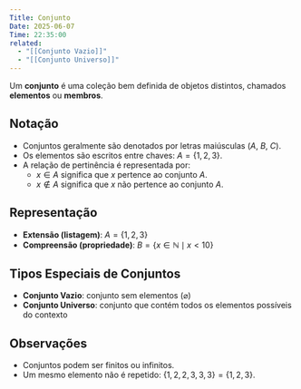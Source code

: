 ```yaml
---
Title: Conjunto
Date: 2025-06-07
Time: 22:35:00
related:
  - "[[Conjunto Vazio]]"
  - "[[Conjunto Universo]]"
---
```


Um **conjunto** é uma coleção bem definida de objetos distintos, chamados **elementos** ou **membros**.

## Notação

- Conjuntos geralmente são denotados por letras maiúsculas ($A$, $B$, $C$).
- Os elementos são escritos entre chaves: $A = \{1,2,3\}$.
- A relação de pertinência é representada por:
  - $x \in A$ significa que $x$ pertence ao conjunto $A$.
  - $x \notin A$ significa que $x$ não pertence ao conjunto $A$.

## Representação

- **Extensão (listagem)**: $A = \{1,2,3\}$
- **Compreensão (propriedade)**: $B = \{x \in \mathbb{N} \mid x < 10\}$

## Tipos Especiais de Conjuntos

- **Conjunto Vazio**: conjunto sem elementos ($\varnothing$)
- **Conjunto Universo**: conjunto que contém todos os elementos possíveis do contexto

## Observações

- Conjuntos podem ser finitos ou infinitos.
- Um mesmo elemento não é repetido: $\{1,2,2,3,3,3\} = \{1,2,3\}$.
